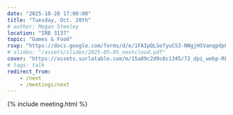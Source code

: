 ```yaml
---
date: "2025-10-28 17:00:00"
title: "Tuesday, Oct. 28th"
# author: Megan Steeley
location: "IRB 3137"
topic: "Games & Food"
rsvp: "https://docs.google.com/forms/d/e/1FAIpQLSefyuCS3-NNgjHSVanqpdp8Yv0aHVxKybozPAJRk7gY5U6zOw/viewform?embedded=true"
# slides: "/assets/slides/2025-05-05_nextcloud.pdf"
cover: "https://assets.surlatable.com/m/15a89c2d9c6c1345/72_dpi_webp-REC-283110_Pizza.jpg"
# tags: talk
redirect_from:
    - /next
    - /meetings/next
---
```


{% include meeting.html %}
